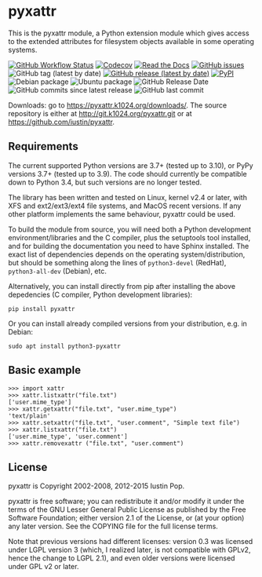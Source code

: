 # pyxattr

This is the pyxattr module, a Python extension module which gives access
to the extended attributes for filesystem objects available in some
operating systems.

[![GitHub Workflow Status](https://img.shields.io/github/workflow/status/iustin/pyxattr/ci.yml?branch=master)](https://github.com/iustin/pyxattr/actions/workflows/ci.yml)
[![Codecov](https://img.shields.io/codecov/c/github/iustin/pyxattr)](https://codecov.io/gh/iustin/pyxattr)
[![Read the Docs](https://img.shields.io/readthedocs/pyxattr)](http://pyxattr.readthedocs.io/en/latest/?badge=latest)
[![GitHub issues](https://img.shields.io/github/issues/iustin/pyxattr)](https://github.com/iustin/pyxattr/issues)
![GitHub tag (latest by date)](https://img.shields.io/github/v/tag/iustin/pyxattr)
[![GitHub release (latest by date)](https://img.shields.io/github/v/release/iustin/pyxattr)](https://github.com/iustin/pyxattr/releases)
[![PyPI](https://img.shields.io/pypi/v/pyxattr)](https://pypi.org/project/pyxattr/)
![Debian package](https://img.shields.io/debian/v/python-pyxattr)
![Ubuntu package](https://img.shields.io/ubuntu/v/python-pyxattr)
![GitHub Release Date](https://img.shields.io/github/release-date/iustin/pyxattr)
![GitHub commits since latest release](https://img.shields.io/github/commits-since/iustin/pyxattr/latest)
![GitHub last commit](https://img.shields.io/github/last-commit/iustin/pyxattr)

Downloads: go to <https://pyxattr.k1024.org/downloads/>. The source
repository is either at <http://git.k1024.org/pyxattr.git> or at
<https://github.com/iustin/pyxattr>.

## Requirements

The current supported Python versions are 3.7+ (tested up to 3.10), or
PyPy versions 3.7+ (tested up to 3.9). The code should currently be
compatible down to Python 3.4, but such versions are no longer tested.

The library has been written and tested on Linux, kernel v2.4 or
later, with XFS and ext2/ext3/ext4 file systems, and MacOS recent
versions. If any other platform implements the same behaviour,
pyxattr could be used.

To build the module from source, you will need both a Python
development environment/libraries and the C compiler, plus the
setuptools tool installed, and for building the documentation you need
to have Sphinx installed. The exact list of dependencies depends on
the operating system/distribution, but should be something along the
lines of `python3-devel` (RedHat), `python3-all-dev` (Debian), etc.

Alternatively, you can install directly from pip after installing the
above depedencies (C compiler, Python development libraries):

    pip install pyxattr

Or you can install already compiled versions from your distribution,
e.g. in Debian:

    sudo apt install python3-pyxattr

## Basic example

    >>> import xattr
    >>> xattr.listxattr("file.txt")
    ['user.mime_type']
    >>> xattr.getxattr("file.txt", "user.mime_type")
    'text/plain'
    >>> xattr.setxattr("file.txt", "user.comment", "Simple text file")
    >>> xattr.listxattr("file.txt")
    ['user.mime_type', 'user.comment']
    >>> xattr.removexattr ("file.txt", "user.comment")

## License

pyxattr is Copyright 2002-2008, 2012-2015 Iustin Pop.

pyxattr is free software; you can redistribute it and/or modify it under the
terms of the GNU Lesser General Public License as published by the Free
Software Foundation; either version 2.1 of the License, or (at your option) any
later version. See the COPYING file for the full license terms.

Note that previous versions had different licenses: version 0.3 was licensed
under LGPL version 3 (which, I realized later, is not compatible with GPLv2,
hence the change to LGPL 2.1), and even older versions were licensed under GPL
v2 or later.
